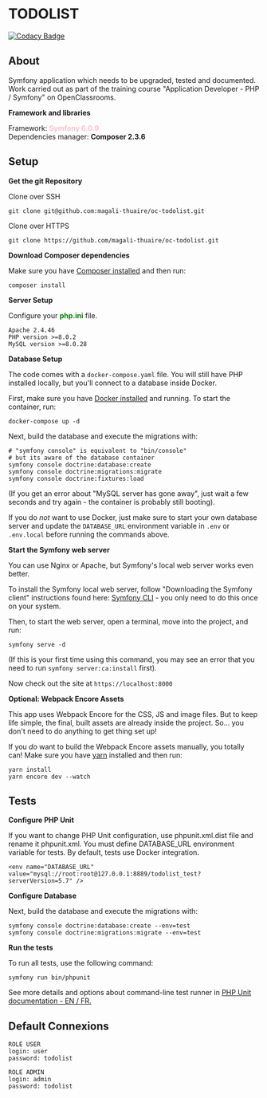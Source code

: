 # TODOLIST

[![Codacy Badge](https://app.codacy.com/project/badge/Grade/24620ce050ad40cd9afc507fdd3de9e8)](https://www.codacy.com/gh/magali-thuaire/oc-todolist/dashboard?utm_source=github.com&amp;utm_medium=referral&amp;utm_content=magali-thuaire/oc-todolist&amp;utm_campaign=Badge_Grade)

## About

Symfony application which needs to be upgraded, tested and documented.  
Work carried out as part of the training course "Application Developer - PHP / Symfony" on OpenClassrooms.

**Framework and libraries**

Framework: <span style="color:pink">**Symfony 6.0.9**</span>  
Dependencies manager: **Composer 2.3.6**

## Setup

**Get the git Repository**

Clone over SSH

```
git clone git@github.com:magali-thuaire/oc-todolist.git
```

Clone over HTTPS

```
git clone https://github.com/magali-thuaire/oc-todolist.git
```

**Download Composer dependencies**

Make sure you have [Composer installed](https://getcomposer.org/download/)
and then run:

```
composer install
```

**Server Setup**

Configure your <span style="color:green">**php.ini**</span> file.

```
Apache 2.4.46
PHP version >=8.0.2
MySQL version >=8.0.28
```

**Database Setup**

The code comes with a `docker-compose.yaml` file.
You will still have PHP installed
locally, but you'll connect to a database inside Docker.

First, make sure you have [Docker installed](https://docs.docker.com/get-docker/)
and running. To start the container, run:

```
docker-compose up -d
```

Next, build the database and execute the migrations with:

```
# "symfony console" is equivalent to "bin/console"
# but its aware of the database container
symfony console doctrine:database:create
symfony console doctrine:migrations:migrate
symfony console doctrine:fixtures:load
```

(If you get an error about "MySQL server has gone away", just wait
a few seconds and try again - the container is probably still booting).

If you do *not* want to use Docker, just make sure to start your own
database server and update the `DATABASE_URL` environment variable in
`.env` or `.env.local` before running the commands above.

**Start the Symfony web server**

You can use Nginx or Apache, but Symfony's local web server
works even better.

To install the Symfony local web server, follow
"Downloading the Symfony client" instructions found
here: [Symfony CLI](https://symfony.com/download) - you only need to do this
once on your system.

Then, to start the web server, open a terminal, move into the
project, and run:

```
symfony serve -d
```

(If this is your first time using this command, you may see an
error that you need to run `symfony server:ca:install` first).

Now check out the site at `https://localhost:8000`

**Optional: Webpack Encore Assets**

This app uses Webpack Encore for the CSS, JS and image files. But
to keep life simple, the final, built assets are already inside the
project. So... you don't need to do anything to get thing set up!

If you *do* want to build the Webpack Encore assets manually, you
totally can! Make sure you have [yarn](https://yarnpkg.com/lang/en/)
installed and then run:

```
yarn install
yarn encore dev --watch
```

## Tests

**Configure PHP Unit**

If you want to change PHP Unit configuration, use phpunit.xml.dist file and rename it phpunit.xml.
You must define DATABASE_URL environment variable for tests. By default, tests use Docker integration.
```
<env name="DATABASE_URL" value="mysql://root:root@127.0.0.1:8889/todolist_test?serverVersion=5.7" />
```

**Configure Database**

Next, build the database and execute the migrations with:

```
symfony console doctrine:database:create --env=test
symfony console doctrine:migrations:migrate --env=test
```

**Run the tests**

To run all tests, use the following command:
```
symfony run bin/phpunit
```

See more details and options about command-line test runner in  [PHP Unit documentation - EN / FR.](https://phpunit.readthedocs.io/en/latest/textui.html)

## Default Connexions

```
ROLE USER
login: user
password: todolist
```

```
ROLE ADMIN
login: admin
password: todolist
```